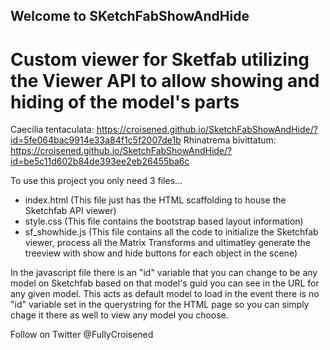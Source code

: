 ## Welcome to SKetchFabShowAndHide 

# Custom viewer for Sketfab utilizing the Viewer API to allow showing and hiding of the model's parts

Caecilia tentaculata: https://croisened.github.io/SketchFabShowAndHide/?id=5fe064bac9914e33a84f1c5f2007de1b
Rhinatrema bivittatum: https://croisened.github.io/SketchFabShowAndHide/?id=be5c11d602b84de393ee2eb26455ba6c


To use this project you only need 3 files...

- index.html (This file just has the HTML scaffolding to house the Sketchfab API viewer)
- style.css (This file contains the bootstrap based layout information)
- sf_showhide.js (This file contains all the code to initialize the Sketchfab viewer, process all the Matrix Transforms and ultimatley generate the treeview with show and hide buttons for each object in the scene)

In the javascript file there is an "id" variable that you can change to be any model on Sketchfab based on that model's guid you can see in the URL for any given model.  This acts as default model to load in the event there is no "id" variable set in the querystring for the HTML page so you can simply chage it there as well to view any model you choose.

Follow on Twitter @FullyCroisened
